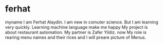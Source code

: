 # ferhat
myname
I am Ferhat Alaydin. I am new in comuter science. But I am learning very quickly. Learning machine language make me happy
 My project is about restaurant automation.
 My partner is Zafer Yildiz. now My role is rearing menu names and their rices and I will preare picture of Menus. 
